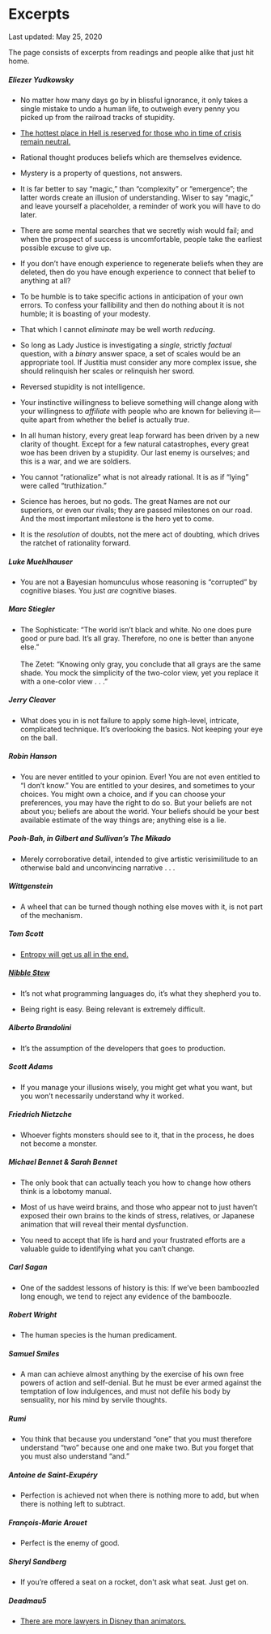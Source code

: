 Excerpts
========

<div class="center">Last updated: May 25, 2020</div>

The page consists of excerpts from readings and people alike that just hit home.


##### Eliezer Yudkowsky


- No matter how many days go by in blissful ignorance, it only takes a single
  mistake to undo a human life, to outweigh every penny you picked up from the
  railroad tracks of stupidity.


- [The hottest place in Hell is reserved for those who in time of crisis remain neutral.](https://quoteinvestigator.com/2015/01/14/hottest/)


- Rational thought produces beliefs which are themselves evidence.


- Mystery is a property of questions, not answers.


- It is far better to say “magic,” than “complexity” or “emergence”; the latter
  words create an illusion of understanding. Wiser to say “magic,” and leave
  yourself a placeholder, a reminder of work you will have to do later.


- There are some mental searches that we secretly wish would fail; and when the
  prospect of success is uncomfortable, people take the earliest possible excuse
  to give up.


- If you don’t have enough experience to regenerate beliefs when they are
  deleted, then do you have enough experience to connect that belief to anything
  at all?


- To be humble is to take specific actions in anticipation of your own
  errors. To confess your fallibility and then do nothing about it is not
  humble; it is boasting of your modesty.


- That which I cannot *eliminate* may be well worth *reducing*.


- So long as Lady Justice is investigating a *single*, strictly *factual*
  question, with a *binary* answer space, a set of scales would be an
  appropriate tool. If Justitia must consider any more complex issue, she should
  relinquish her scales or relinquish her sword.


- Reversed stupidity is not intelligence.


- Your instinctive willingness to believe something will change along with your
  willingness to *affiliate* with people who are known for believing it—quite
  apart from whether the belief is actually *true*.


- In all human history, every great leap forward has been driven by a new
  clarity of thought. Except for a few natural catastrophes, every great woe has
  been driven by a stupidity. Our last enemy is ourselves; and this is a war,
  and we are soldiers.


- You cannot “rationalize” what is not already rational. It is as if “lying”
  were called “truthization.”


- Science has heroes, but no gods. The great Names are not our superiors, or
  even our rivals; they are passed milestones on our road. And the most
  important milestone is the hero yet to come.


- It is the *resolution* of doubts, not the mere act of doubting, which drives
  the ratchet of rationality forward.


##### Luke Muehlhauser


- You are not a Bayesian homunculus whose reasoning is “corrupted” by cognitive
  biases. You just *are* cognitive biases.


##### Marc Stiegler


- The Sophisticate: “The world isn’t black and white. No one does pure good or
  pure bad. It’s all gray. Therefore, no one is better than anyone else.”<br><br>The
  Zetet: “Knowing only gray, you conclude that all grays are the same shade. You
  mock the simplicity of the two-color view, yet you replace it with a one-color
  view . . .”


##### Jerry Cleaver


- What does you in is not failure to apply some high-level, intricate,
  complicated technique. It’s overlooking the basics. Not keeping your eye on
  the ball.


##### Robin Hanson


- You are never entitled to your opinion. Ever! You are not even entitled to “I
  don’t know.” You are entitled to your desires, and sometimes to your
  choices. You might own a choice, and if you can choose your preferences, you
  may have the right to do so. But your beliefs are not about you; beliefs are
  about the world. Your beliefs should be your best available estimate of the
  way things are; anything else is a lie.


##### Pooh-Bah, in Gilbert and Sullivan’s *The Mikado*


- Merely corroborative detail, intended to give artistic verisimilitude to an
  otherwise bald and unconvincing narrative . . .


##### Wittgenstein


- A wheel that can be turned though nothing else moves with it, is not part of
  the mechanism.


##### Tom Scott


- [Entropy will get us all in the end.](https://youtu.be/BxV14h0kFs0?t=555)


##### [Nibble Stew](https://nibblestew.blogspot.com)


- It’s not what programming languages do, it’s what they shepherd you to.


- Being right is easy. Being relevant is extremely difficult.


##### Alberto Brandolini


- It’s the assumption of the developers that goes to production.


##### Scott Adams


- If you manage your illusions wisely, you might get what you want, but you
  won’t necessarily understand why it worked.


##### Friedrich Nietzche


- Whoever fights monsters should see to it, that in the process, he does not
  become a monster.


##### Michael Bennet & Sarah Bennet


- The only book that can actually teach you how to change how others think is a
  lobotomy manual.


- Most of us have weird brains, and those who appear not to just haven’t exposed
  their own brains to the kinds of stress, relatives, or Japanese animation that
  will reveal their mental dysfunction.


- You need to accept that life is hard and your frustrated efforts are a
  valuable guide to identifying what you can’t change.


##### Carl Sagan


- One of the saddest lessons of history is this: If we’ve been bamboozled long
  enough, we tend to reject any evidence of the bamboozle.


##### Robert Wright


- The human species is the human predicament.


##### Samuel Smiles


- A man can achieve almost anything by the exercise of his own free powers of
  action and self-denial. But he must be ever armed against the temptation of
  low indulgences, and must not defile his body by sensuality, nor his mind by
  servile thoughts.


##### Rumi


- You think that because you understand “one” that you must therefore understand
  “two” because one and one make two. But you forget that you must also
  understand “and.”


##### Antoine de Saint-Exupéry


- Perfection is achieved not when there is nothing more to add, but when there
  is nothing left to subtract.


##### François-Marie Arouet


- Perfect is the enemy of good.


##### Sheryl Sandberg


- If you’re offered a seat on a rocket, don't ask what seat. Just get
  on.


##### Deadmau5


- [There are more lawyers in Disney than animators.](https://youtu.be/OZ9jjyDp0Ko?t=54)
